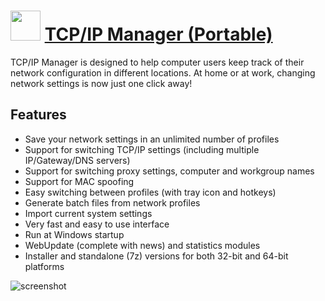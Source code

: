 ﻿# <img src="https://cdn.jsdelivr.net/gh/chtof/chocolatey-packages/manual/tcpipmanager.portable/tcpipmanager.portable.png" width="48" height="48"/> [TCP/IP Manager (Portable)](https://chocolatey.org/packages/tcpipmanager.portable)

TCP/IP Manager is designed to help computer users keep track of their network configuration in different locations. At home or at work, changing network settings is now just one click away!

## Features
- Save your network settings in an unlimited number of profiles
- Support for switching TCP/IP settings (including multiple IP/Gateway/DNS servers)
- Support for switching proxy settings, computer and workgroup names
- Support for MAC spoofing
- Easy switching between profiles (with tray icon and hotkeys)
- Generate batch files from network profiles
- Import current system settings
- Very fast and easy to use interface
- Run at Windows startup
- WebUpdate (complete with news) and statistics modules
- Installer and standalone (7z) versions for both 32-bit and 64-bit platforms

![screenshot](https://cdn.jsdelivr.net/gh/chtof/chocolatey-packages/manual/tcpipmanager.portable/screenshot.png)
